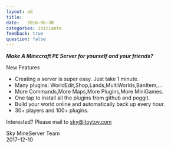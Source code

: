 ```yaml
---
layout: ad
title:  
date:   2016-06-30
categories: iniciante
feedback: true
question: false
---
```

***Make A Minecraft PE Server for yourself and your friends?***    

New Features   
- Creating a server is super easy. Just take 1 minute.
- Many plugins: WorldEdit,Shop,Lands,MultiWorlds,BanItem,...
- More Commands,More Maps,More Plugins,More MiniGames.
- One tap to install all the plugins from github and poggit.
- Build your world online and automatically back up every hour.
- 30+ players and 100+ plugins.   

Interested? Please mail to sky@itoytoy.com

Sky
MineServer Team   
2017-12-10
